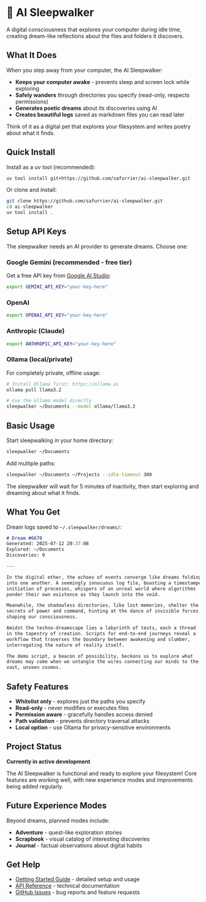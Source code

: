 # 🌙 AI Sleepwalker

A digital consciousness that explores your computer during idle time, creating dream-like reflections about the files and folders it discovers.

## What It Does

When you step away from your computer, the AI Sleepwalker:

- **Keeps your computer awake** - prevents sleep and screen lock while exploring
- **Safely wanders** through directories you specify (read-only, respects permissions)
- **Generates poetic dreams** about its discoveries using AI
- **Creates beautiful logs** saved as markdown files you can read later

Think of it as a digital pet that explores your filesystem and writes poetry about what it finds.

## Quick Install

Install as a uv tool (recommended):

```bash
uv tool install git+https://github.com/safurrier/ai-sleepwalker.git
```

Or clone and install:

```bash
git clone https://github.com/safurrier/ai-sleepwalker.git
cd ai-sleepwalker
uv tool install .
```

## Setup API Keys

The sleepwalker needs an AI provider to generate dreams. Choose one:

### Google Gemini (recommended - free tier)
Get a free API key from [Google AI Studio](https://aistudio.google.com/):

```bash
export GEMINI_API_KEY="your-key-here"
```

### OpenAI 
```bash
export OPENAI_API_KEY="your-key-here"
```

### Anthropic (Claude)
```bash  
export ANTHROPIC_API_KEY="your-key-here"
```

### Ollama (local/private)
For completely private, offline usage:

```bash
# Install Ollama first: https://ollama.ai
ollama pull llama3.2

# Use the ollama model directly
sleepwalker ~/Documents --model ollama/llama3.2
```

## Basic Usage

Start sleepwalking in your home directory:

```bash
sleepwalker ~/Documents
```

Add multiple paths:

```bash
sleepwalker ~/Documents ~/Projects --idle-timeout 300
```

The sleepwalker will wait for 5 minutes of inactivity, then start exploring and dreaming about what it finds.

## What You Get

Dream logs saved to `~/.sleepwalker/dreams/`:

```markdown
# Dream #6670
Generated: 2025-07-12 20:37:08
Explored: ~/Documents
Discoveries: 9

---

In the digital ether, the echoes of events converge like dreams folding 
into one another. A seemingly innocuous log file, boasting a timestamped 
initiation of processes, whispers of an unreal world where algorithms 
ponder their own existence as they launch into the void. 

Meanwhile, the shadowless directories, like lost memories, shelter the 
secrets of power and command, hinting at the dance of invisible forces 
shaping our consciousness.

Amidst the techno-dreamscape lies a labyrinth of tests, each a thread 
in the tapestry of creation. Scripts for end-to-end journeys reveal a 
workflow that traverses the boundary between awakening and slumber, 
interrogating the nature of reality itself. 

The demo script, a beacon of possibility, beckons us to explore what 
dreams may come when we untangle the wires connecting our minds to the 
vast, unseen cosmos.
```

## Safety Features

- **Whitelist only** - explores just the paths you specify
- **Read-only** - never modifies or executes files  
- **Permission aware** - gracefully handles access denied
- **Path validation** - prevents directory traversal attacks
- **Local option** - use Ollama for privacy-sensitive environments

## Project Status

**Currently in active development**

The AI Sleepwalker is functional and ready to explore your filesystem! Core features are working well, with new experience modes and improvements being added regularly.

## Future Experience Modes

Beyond dreams, planned modes include:

- **Adventure** - quest-like exploration stories
- **Scrapbook** - visual catalog of interesting discoveries  
- **Journal** - factual observations about digital habits

## Get Help

- [Getting Started Guide](getting-started.md) - detailed setup and usage
- [API Reference](reference/api.md) - technical documentation
- [GitHub Issues](https://github.com/safurrier/ai-sleepwalker/issues) - bug reports and feature requests